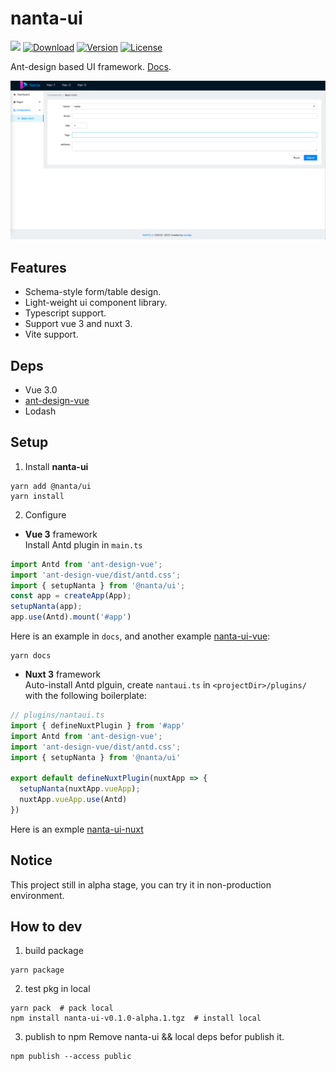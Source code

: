 # nanta-ui

 <p>
     <a href="https://github.com/aborn/mindpress/actions/workflows/docs.yml"><img src="https://github.com/nantajs/nanta-ui/actions/workflows/docs.yml/badge.svg"></a>
     <a href="https://www.npmjs.com/package/@nanta/ui"><img src="https://badgen.net/npm/dm/@nanta/ui" alt="Download"></a>
     <a href="https://www.npmjs.com/package/@nanta/ui"><img src="https://badgen.net/npm/v/@nanta/ui" alt="Version"></a>
     <a href="https://www.npmjs.com/package/@nanta/ui"><img src="https://badgen.net/npm/license/@nanta/ui" alt="License"></a> 
</p>

Ant-design based UI framework. [Docs](https://nantajs.github.io/nanta-ui/#/).  

![index](docs/nantaui.png)

## Features
- Schema-style form/table design.  
- Light-weight ui component library.  
- Typescript support.  
- Support vue 3 and nuxt 3.  
- Vite support.  

## Deps

- Vue 3.0
- [ant-design-vue](https://github.com/vueComponent/ant-design-vue)  
- Lodash

## Setup

1. Install **nanta-ui**

```shell
yarn add @nanta/ui
yarn install
```

2. Configure
- **Vue 3** framework   
  Install Antd plugin in `main.ts`
```js
import Antd from 'ant-design-vue';
import 'ant-design-vue/dist/antd.css';
import { setupNanta } from '@nanta/ui';
const app = createApp(App);
setupNanta(app);
app.use(Antd).mount('#app')
```

Here is an example in `docs`, and another example [nanta-ui-vue](https://github.com/nantajs/nanta-ui-vue):   
```shell
yarn docs
```

- **Nuxt 3** framework  
  Auto-install Antd plguin, create `nantaui.ts` in `<projectDir>/plugins/` with the following boilerplate:  
```js
// plugins/nantaui.ts
import { defineNuxtPlugin } from '#app'
import Antd from 'ant-design-vue';
import 'ant-design-vue/dist/antd.css';
import { setupNanta } from '@nanta/ui'

export default defineNuxtPlugin(nuxtApp => {
  setupNanta(nuxtApp.vueApp);
  nuxtApp.vueApp.use(Antd)
})
```
Here is an exmple [nanta-ui-nuxt](https://github.com/nantajs/nanta-ui-nuxt)

## Notice

This project still in alpha stage, you can try it in non-production environment.

## How to dev

1. build package

```shell
yarn package
```

2. test pkg in local

```shell
yarn pack  # pack local
npm install nanta-ui-v0.1.0-alpha.1.tgz  # install local
```

3. publish to npm
Remove nanta-ui && local deps befor publish it.

```shell
npm publish --access public
```
